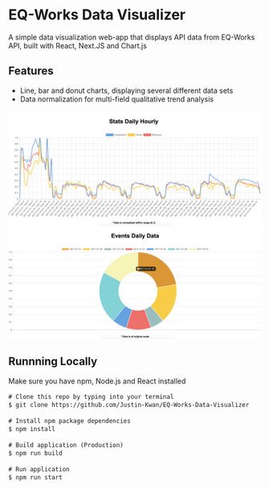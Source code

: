 # EQ-Works Data Visualizer
A simple data visualization web-app that displays API data from EQ-Works API, built with React, Next.JS and Chart.js

## Features
- Line, bar and donut charts, displaying several different data sets
- Data normalization for multi-field  qualitative trend analysis

![Image description](Multiline-Chart.png)
![Image description](Donut-Chart.png)

## Runnning Locally

Make sure you have npm, Node.js and React installed

    # Clone this repo by typing into your terminal
    $ git clone https://github.com/Justin-Kwan/EQ-Works-Data-Visualizer
  
    # Install npm package dependencies
    $ npm install
  
    # Build application (Production)
    $ npm run build
  
    # Run application
    $ npm run start
